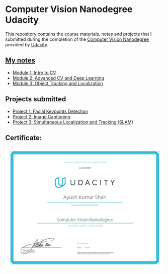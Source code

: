 # Computer Vision  Nanodegree Udacity

This repository contains the course materials, notes and projects that I submitted
during the completion of the [Computer Vision Nanodegree](https://www.udacity.com/course/computer-vision-nanodegree--nd891)
provided by [Udacity](https://www.udacity.com/).

## [My notes](https://github.com/ayushkumarshah/Computer-Vision-Nanodegree-Udacity/tree/master/docs/README.md)

- [Module 1: Intro to CV](docs/m1.md)
- [Module 2: Advanced CV and Deep Learning](docs/m2.md)
- [Module 3: Object Tracking and Localization](docs/m3.md)

## Projects submitted

- [Project 1: Facial Keypoints Detection](https://github.com/ayushkumarshah/Computer-Vision-Nanodegree-Udacity/tree/master/Projects/P1_Facial_Keypoints)
- [Project 2: Image Captioning](https://github.com/ayushkumarshah/Computer-Vision-Nanodegree-Udacity/tree/master/Projects/P2_Image_Captioning)
- [Project 3: Simultaneous Localization and Tracking (SLAM)](https://github.com/ayushkumarshah/Computer-Vision-Nanodegree-Udacity/tree/master/Projects/P3_SLAM)

## Certificate:

![certificate](docs/CV_NanoDegree_Udacity.jpg)

